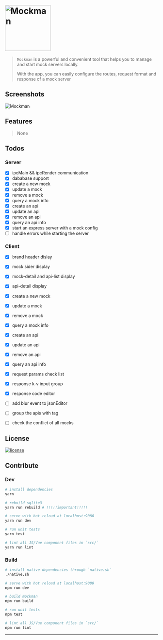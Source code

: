 # <img alt="Mockman" width="150" height="150" src="http://orhcxc3kd.bkt.clouddn.com/256x256.png"/>

> `Mockman` is a powerful and convenient tool that helps you to manage and start mock servers locally.
> 
> With the app, you can easily configure the routes, request format and response of a mock server

## Screenshots

![Mockman](http://orhcxc3kd.bkt.clouddn.com/mockman-main.png)

## Features

> None

## Todos

### Server

- [x] ipcMain && ipcRender communication
- [x] dababase support
- [x] create a new mock
- [x] update a mock
- [x] remove a mock
- [x] query a mock info
- [x] create an api
- [x] update an api
- [x] remove an api
- [x] query an api info
- [x] start an express server with a mock config
- [ ] handle errors while starting the server

### Client

- [x] brand header dislay
- [x] mock sider display
- [x] mock-detail and api-list display
- [x] api-detail display
- [x] create a new mock
- [x] update a mock
- [x] remove a mock
- [x] query a mock info
- [x] create an api
- [x] update an api
- [x] remove an api
- [x] query an api info
- [x] request params check list
- [x] response k-v input group
- [x] response code editor
- [ ] add blur event to jsonEditor
- [ ] group the apis with tag
- [ ] check the conflict of all mocks



## License

[![license](https://img.shields.io/github/license/lancegin/mockman.svg)]()

## Contribute

### Dev

``` bash
# install dependencies
yarn

# rebuild sqlite3 
yarn run rebuild # !!!!!important!!!!!

# serve with hot reload at localhost:9080
yarn run dev 

# run unit tests
yarn test 

# lint all JS/Vue component files in `src/`
yarn run lint 

```

### Build

``` bash
# install native dependencies through `native.sh`
./native.sh

# serve with hot reload at localhost:9080
npm run dev 

# build mockman
npm run build

# run unit tests
npm test 

# lint all JS/Vue component files in `src/`
npm run lint 

```

---
